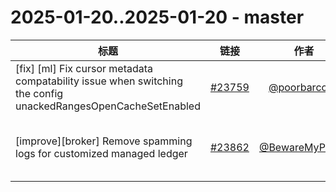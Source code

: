 # 2025-01-20..2025-01-20 - master
| 标题 | 链接 | 作者 | 标签 |
| - | :--: | :--: | - |
| [fix] [ml] Fix cursor metadata compatability issue when switching the config unackedRangesOpenCacheSetEnabled | [#23759](https://github.com/apache/pulsar/pull/23759) | [@poorbarcode](https://github.com/poorbarcode) | `type/bug` `doc-not-needed` `ready-to-test` `release/4.0.3`  | 
| [improve][broker] Remove spamming logs for customized managed ledger | [#23862](https://github.com/apache/pulsar/pull/23862) | [@BewareMyPower](https://github.com/BewareMyPower) | `doc-not-needed` `ready-to-test` `release/3.0.9` `release/3.3.5` `release/4.0.3`  | 
